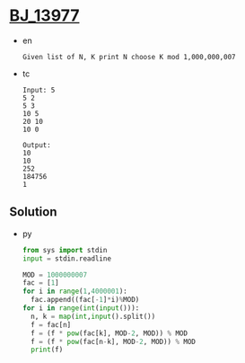 # [BJ_13977](https://acmicpc.net/problem/13977)

* en

  ```en
  Given list of N, K print N choose K mod 1,000,000,007
  ```

* tc

  ```tc
  Input: 5
  5 2
  5 3
  10 5
  20 10
  10 0

  Output:
  10
  10
  252
  184756
  1
  ```

## Solution

* py

  ```py
  from sys import stdin
  input = stdin.readline

  MOD = 1000000007
  fac = [1]
  for i in range(1,4000001):
    fac.append((fac[-1]*i)%MOD)
  for i in range(int(input())):
    n, k = map(int,input().split())
    f = fac[n]
    f = (f * pow(fac[k], MOD-2, MOD)) % MOD
    f = (f * pow(fac[n-k], MOD-2, MOD)) % MOD
    print(f)
  ```
